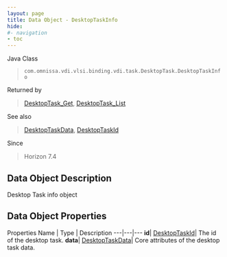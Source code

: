 ```yaml
---
layout: page
title: Data Object - DesktopTaskInfo
hide:
#- navigation
- toc
---
```






Java Class
> `com.omnissa.vdi.vlsi.binding.vdi.task.DesktopTask.DesktopTaskInfo`

Returned by
> [DesktopTask_Get](vdi.task.DesktopTask.md#get), [DesktopTask_List](vdi.task.DesktopTask.md#list)

See also
> [DesktopTaskData](vdi.task.DesktopTask.DesktopTaskData.md), [DesktopTaskId](vdi.entity.DesktopTaskId.md)

Since
> Horizon 7.4


## Data Object Description

Desktop Task info object

## Data Object Properties
Properties
Name |  Type |  Description
---|---|---
**id**| [DesktopTaskId](vdi.entity.DesktopTaskId.md)|  The id of the desktop task.
**data**| [DesktopTaskData](vdi.task.DesktopTask.DesktopTaskData.md)|  Core attributes of the desktop task data.


 
